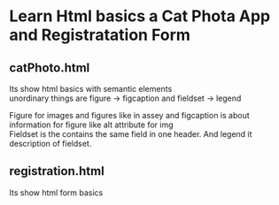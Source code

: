 # Learn Html basics a Cat Phota App and Registratation Form

## catPhoto.html

Its show html basics with semantic elements <br>
unordinary things are figure -> figcaption and fieldset -> legend

Figure for images and figures like in assey and figcaption is about information for figure like alt attribute for img<br>
Fieldset is the contains the same field in one header. And legend it description of fieldset.

## registration.html

Its show html form basics
